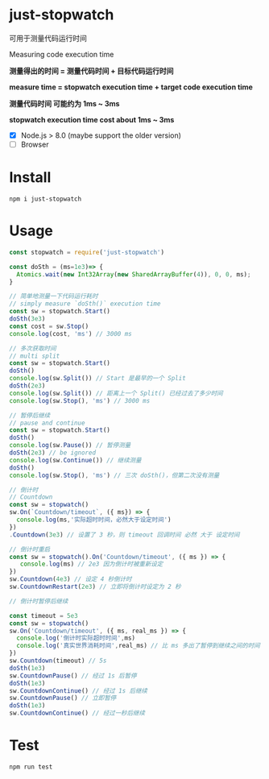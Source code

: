 # just-stopwatch

可用于测量代码运行时间

Measuring code execution time

**测量得出的时间 = 测量代码时间 + 目标代码运行时间**

**measure time = stopwatch execution time + target code execution time**

**测量代码时间 可能约为 1ms ~ 3ms**

**stopwatch execution time cost about 1ms ~ 3ms**

- [x] Node.js > 8.0 (maybe support the older version)
- [ ] Browser
# Install

```shell
npm i just-stopwatch
```

# Usage

```javascript
const stopwatch = require('just-stopwatch')

const doSth = (ms=1e3)=> {
  Atomics.wait(new Int32Array(new SharedArrayBuffer(4)), 0, 0, ms);
}

// 简单地测量一下代码运行耗时
// simply measure `doSth()` execution time
const sw = stopwatch.Start()
doSth(3e3)
const cost = sw.Stop()
console.log(cost, 'ms') // 3000 ms

// 多次获取时间
// multi split
const sw = stopwatch.Start()
doSth()
console.log(sw.Split()) // Start 是最早的一个 Split
doSth(2e3)
console.log(sw.Split()) // 距离上一个 Split() 已经过去了多少时间
console.log(sw.Stop(), 'ms') // 3000 ms

// 暂停后继续
// pause and continue
const sw = stopwatch.Start()
doSth()
console.log(sw.Pause()) // 暂停测量
doSth(2e3) // be ignored
console.log(sw.Continue()) // 继续测量
doSth()  
console.log(sw.Stop(), 'ms') // 三次 doSth()，但第二次没有测量

// 倒计时
// Countdown
const sw = stopwatch()
sw.On(`Countdown/timeout`, ({ ms}) => {
  console.log(ms,'实际超时时间，必然大于设定时间')
})
.Countdown(3e3) // 设置了 3 秒，则 timeout 回调时间 必然 大于 设定时间

// 倒计时重启
const sw = stopwatch().On('Countdown/timeout', ({ ms }) => {
   console.log(ms) // 2e3 因为倒计时被重新设定
})
sw.Countdown(4e3) // 设定 4 秒倒计时
sw.CountdownRestart(2e3) // 立即将倒计时设定为 2 秒

// 倒计时暂停后继续

const timeout = 5e3
const sw = stopwatch()
sw.On('Countdown/timeout', ({ ms, real_ms }) => {
  console.log('倒计时实际超时时间',ms)
  console.log('真实世界消耗时间',real_ms) // 比 ms 多出了暂停到继续之间的时间
})
sw.Countdown(timeout) // 5s
doSth(1e3) 
sw.CountdownPause() // 经过 1s 后暂停
doSth(1e3) 
sw.CountdownContinue() // 经过 1s 后继续
sw.CountdownPause() // 立即暂停
doSth(1e3) 
sw.CountdownContinue() // 经过一秒后继续

```




# Test
```shell
npm run test

```